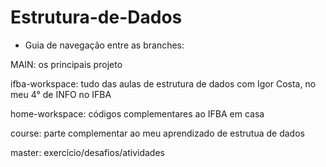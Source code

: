 # Estrutura-de-Dados

- Guia de navegação entre as branches:

MAIN: os principais projeto 

ifba-workspace: tudo das aulas de estrutura de dados com Igor Costa, no meu 4° de INFO no IFBA

home-workspace: códigos complementares ao IFBA em casa

course: parte complementar ao meu aprendizado de estrutua de dados

master: exercício/desafios/atividades
